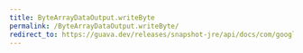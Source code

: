 ```yaml
---
title: ByteArrayDataOutput.writeByte
permalink: /ByteArrayDataOutput.writeByte/
redirect_to: https://guava.dev/releases/snapshot-jre/api/docs/com/google/common/io/ByteArrayDataOutput.html#writeByte-int-
---
```

